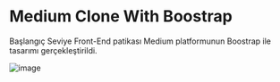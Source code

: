 # Medium Clone With Boostrap
Başlangıç Seviye Front-End patikası Medium platformunun Boostrap ile tasarımı gerçekleştirildi.

![image](https://user-images.githubusercontent.com/95219001/196713539-cb7a64c1-b538-4da9-99b4-475d265ffb14.png)
